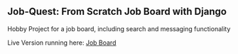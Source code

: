 ## Job-Quest: From Scratch Job Board with Django
Hobby Project for a job board, including search and messaging functionality

Live Version running here: [Job Board](https://job-board-828m.onrender.com)